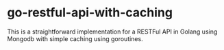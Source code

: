 # go-restful-api-with-caching
This is a straightforward implementation for a RESTFul API in Golang using Mongodb with simple caching using goroutines.
